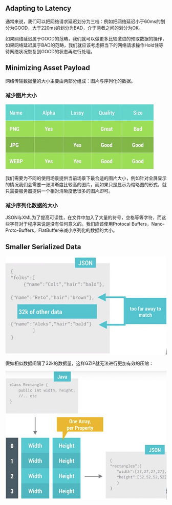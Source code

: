 ## Adapting to Latency
通常来说，我们可以把网络请求延迟划分为三档：例如把网络延迟小于60ms的划分为GOOD，大于220ms的划分为BAD，介于两者之间的划分为OK。

如果网络延迟属于GOOD的范畴，我们就可以做更多比较激进的预取数据的操作，如果网络延迟属于BAD的范畴，我们就应该考虑把当下的网络请求操作Hold住等待网络状况恢复到GOOD的状态再进行处理。

## Minimizing Asset Payload
网络传输数据量的大小主要由两部分组成：图片与序列化的数据。
### 减少图片大小
![](img/picture_quality.png)

我们需要为不同的使用场景提供当前场景下最合适的图片大小，例如针对全屏显示的情况我们会需要一张清晰度比较高的图片，而如果只是显示为缩略图的形式，就只需要服务器提供一个相对清晰度低很多的图片即可。
### 减少序列化数据的大小
JSON与XML为了提高可读性，在文件中加入了大量的符号，空格等等字符，而这些字符对于程序来说是没有任何意义的。我们应该使用Protocal Buffers，Nano-Proto-Buffers，FlatBuffer来减小序列化的数据的大小。

## Smaller Serialized Data
![](img/smaller_serialized_data.png)

假如相似数据间隔了32k的数据量，这样GZIP就无法进行更加有效的压缩：

![](img/smaller_serialized_data1.png)
